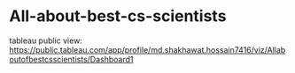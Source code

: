 # All-about-best-cs-scientists

tableau public view: https://public.tableau.com/app/profile/md.shakhawat.hossain7416/viz/Allaboutofbestcsscientists/Dashboard1